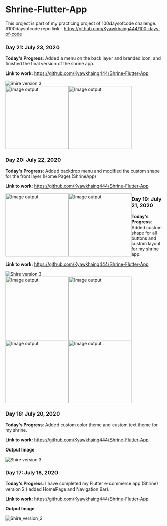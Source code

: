 # Shrine-Flutter-App
This project is part of my practicing project of 100daysofcode challenge.  
#100daysofcode repo link - https://github.com/Kyawkhaing444/100-days-of-code

### Day 21: July 23, 2020

**Today's Progress**: Added a menu on the back layer and branded icon, and finished the final version of the shrine app.

**Link to work:** https://github.com/Kyawkhaing444/Shrine-Flutter-App

![Shire version 3](https://media0.giphy.com/media/TKXgfyFD16Y2pKZTQH/giphy.gif)
<br>
<img src="https://user-images.githubusercontent.com/34454546/88291718-b2298580-cd1e-11ea-97d3-882af1e7286b.png" alt="Image output" width="200" />
<img src="https://user-images.githubusercontent.com/34454546/88291743-b9509380-cd1e-11ea-946b-2c5a93203b80.png" alt="Image output" width="200" style="float: left; display: inline-block;"/>

### Day 20: July 22, 2020

**Today's Progress**: Added backdrop menu and modified the custom shape for the front layer (Home Page).(ShrineApp)

**Link to work:** https://github.com/Kyawkhaing444/Shrine-Flutter-App

<img src="https://user-images.githubusercontent.com/34454546/88152848-a361a680-cc2a-11ea-9393-c82b334b18ff.gif" alt="Image output" width="200" style="float: left; display: inline-block;"/>
<img src="https://user-images.githubusercontent.com/34454546/88152546-2e8e6c80-cc2a-11ea-8984-ad06af567654.png" alt="Image output" width="200" style="float: left; display: inline-block;"/>

### Day 19: July 21, 2020

**Today's Progress**: Added custom shape for all buttons and custom layout for my shrine app.

**Link to work:** https://github.com/Kyawkhaing444/Shrine-Flutter-App

![Shire version 3](https://user-images.githubusercontent.com/34454546/88046716-7b187000-cb76-11ea-8e4b-8b32ec20efa8.gif)
<br>
<img src="https://user-images.githubusercontent.com/34454546/88046333-e9106780-cb75-11ea-8b42-8a631c521d16.png" alt="Image output" width="200" />
<img src="https://user-images.githubusercontent.com/34454546/88046344-eca3ee80-cb75-11ea-9d93-f76d4586a59f.png" alt="Image output" width="200" style="float: left; display: inline-block;"/>
<img src="https://user-images.githubusercontent.com/34454546/88046355-ef9edf00-cb75-11ea-87ff-eb480733994d.png" alt="Image output" width="200" style="float: left; display: inline-block;"/>
<img src="https://user-images.githubusercontent.com/34454546/88046367-f3326600-cb75-11ea-81ef-be9d79997485.png" alt="Image output" width="200"/>

### Day 18: July 20, 2020

**Today's Progress**: Added custom color theme and custom text theme for my shrine.

**Link to work:** https://github.com/Kyawkhaing444/Shrine-Flutter-App

**Output Image**

![Shire version 3](https://user-images.githubusercontent.com/34454546/87951034-173a6c80-cace-11ea-93dc-d8d07ce094d9.gif)

### Day 17: July 18, 2020

**Today's Progress**: I have completed my Flutter e-commerce app (Shrine) version 2 ( added HomePage and Navigation Bar).

**Link to work:** https://github.com/Kyawkhaing444/Shrine-Flutter-App

**Output Image**

![Shire_version_2](https://user-images.githubusercontent.com/34454546/87853996-85e3c280-c934-11ea-8805-2d1d570a7961.gif)
